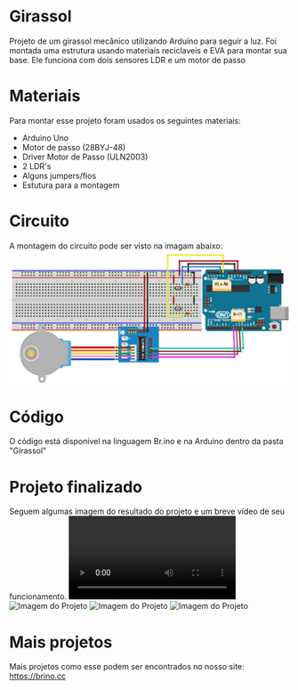 # Girassol
Projeto de um girassol mecânico utilizando Arduíno para seguir a luz. Foi montada uma estrutura usando materiais reciclaveis e EVA para montar sua base. Ele funciona com dois sensores LDR e um motor de passo

# Materiais
Para montar esse projeto foram usados os seguintes materiais:

* Arduino Uno
* Motor de passo (28BYJ-48)
* Driver Motor de Passo (ULN2003)
* 2 LDR's
* Alguns jumpers/fios
* Estutura para a montagem

# Circuito
A montagem do circuito pode ser visto na imagam abaixo:
![Imagem do circuito](https://github.com/BrinoOficial/Girassol/blob/master/Circuito/CircuitoGirassol.png)

# Código
O código está disponível na linguagem Br.ino e na Arduino dentro da pasta "Girassol"

# Projeto finalizado
Seguem algumas imagem do resultado do projeto e um breve vídeo de seu funcionamento.
![Projeto funcionando](https://github.com/BrinoOficial/Girassol/blob/master/Fotos/IMG_9399.MOV)
![Imagem do Projeto](https://github.com/BrinoOficial/Girassol/blob/master/Fotos/IMG_0034.JPG)
![Imagem do Projeto](https://github.com/BrinoOficial/Girassol/blob/master/Fotos/IMG_0035.JPG)
![Imagem do Projeto](https://github.com/BrinoOficial/Girassol/blob/master/Fotos/IMG_0036.JPG)

# Mais projetos
Mais projetos como esse podem ser encontrados no nosso site: https://brino.cc

